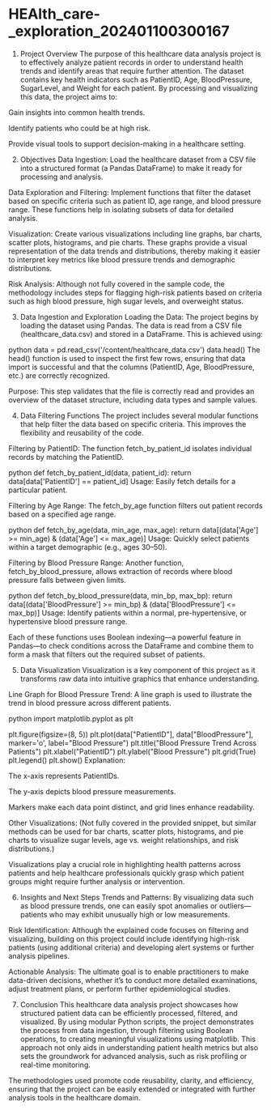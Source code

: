 # HEAlth_care-_exploration_202401100300167
1. Project Overview
The purpose of this healthcare data analysis project is to effectively analyze patient records in order to understand health trends and identify areas that require further attention. The dataset contains key health indicators such as PatientID, Age, BloodPressure, SugarLevel, and Weight for each patient. By processing and visualizing this data, the project aims to:

Gain insights into common health trends.

Identify patients who could be at high risk.

Provide visual tools to support decision-making in a healthcare setting.

2. Objectives
Data Ingestion: Load the healthcare dataset from a CSV file into a structured format (a Pandas DataFrame) to make it ready for processing and analysis.

Data Exploration and Filtering: Implement functions that filter the dataset based on specific criteria such as patient ID, age range, and blood pressure range. These functions help in isolating subsets of data for detailed analysis.

Visualization: Create various visualizations including line graphs, bar charts, scatter plots, histograms, and pie charts. These graphs provide a visual representation of the data trends and distributions, thereby making it easier to interpret key metrics like blood pressure trends and demographic distributions.

Risk Analysis: Although not fully covered in the sample code, the methodology includes steps for flagging high-risk patients based on criteria such as high blood pressure, high sugar levels, and overweight status.

3. Data Ingestion and Exploration
Loading the Data: The project begins by loading the dataset using Pandas. The data is read from a CSV file (healthcare_data.csv) and stored in a DataFrame. This is achieved using:

python
data = pd.read_csv('/content/healthcare_data.csv')
data.head()
The head() function is used to inspect the first few rows, ensuring that data import is successful and that the columns (PatientID, Age, BloodPressure, etc.) are correctly recognized.

Purpose: This step validates that the file is correctly read and provides an overview of the dataset structure, including data types and sample values.

4. Data Filtering Functions
The project includes several modular functions that help filter the data based on specific criteria. This improves the flexibility and reusability of the code.

Filtering by PatientID: The function fetch_by_patient_id isolates individual records by matching the PatientID.

python
def fetch_by_patient_id(data, patient_id):
    return data[data['PatientID'] == patient_id]
Usage: Easily fetch details for a particular patient.

Filtering by Age Range: The fetch_by_age function filters out patient records based on a specified age range.

python
def fetch_by_age(data, min_age, max_age):
    return data[(data['Age'] >= min_age) & (data['Age'] <= max_age)]
Usage: Quickly select patients within a target demographic (e.g., ages 30–50).

Filtering by Blood Pressure Range: Another function, fetch_by_blood_pressure, allows extraction of records where blood pressure falls between given limits.

python
def fetch_by_blood_pressure(data, min_bp, max_bp):
    return data[(data['BloodPressure'] >= min_bp) & (data['BloodPressure'] <= max_bp)]
Usage: Identify patients within a normal, pre-hypertensive, or hypertensive blood pressure range.

Each of these functions uses Boolean indexing—a powerful feature in Pandas—to check conditions across the DataFrame and combine them to form a mask that filters out the required subset of patients.

5. Data Visualization
Visualization is a key component of this project as it transforms raw data into intuitive graphics that enhance understanding.

Line Graph for Blood Pressure Trend: A line graph is used to illustrate the trend in blood pressure across different patients.

python
import matplotlib.pyplot as plt

plt.figure(figsize=(8, 5))
plt.plot(data["PatientID"], data["BloodPressure"], marker='o', label="Blood Pressure")
plt.title("Blood Pressure Trend Across Patients")
plt.xlabel("PatientID")
plt.ylabel("Blood Pressure")
plt.grid(True)
plt.legend()
plt.show()
Explanation:

The x-axis represents PatientIDs.

The y-axis depicts blood pressure measurements.

Markers make each data point distinct, and grid lines enhance readability.

Other Visualizations: (Not fully covered in the provided snippet, but similar methods can be used for bar charts, scatter plots, histograms, and pie charts to visualize sugar levels, age vs. weight relationships, and risk distributions.)

Visualizations play a crucial role in highlighting health patterns across patients and help healthcare professionals quickly grasp which patient groups might require further analysis or intervention.

6. Insights and Next Steps
Trends and Patterns: By visualizing data such as blood pressure trends, one can easily spot anomalies or outliers—patients who may exhibit unusually high or low measurements.

Risk Identification: Although the explained code focuses on filtering and visualizing, building on this project could include identifying high-risk patients (using additional criteria) and developing alert systems or further analysis pipelines.

Actionable Analysis: The ultimate goal is to enable practitioners to make data-driven decisions, whether it’s to conduct more detailed examinations, adjust treatment plans, or perform further epidemiological studies.

7. Conclusion
This healthcare data analysis project showcases how structured patient data can be efficiently processed, filtered, and visualized. By using modular Python scripts, the project demonstrates the process from data ingestion, through filtering using Boolean operations, to creating meaningful visualizations using matplotlib. This approach not only aids in understanding patient health metrics but also sets the groundwork for advanced analysis, such as risk profiling or real-time monitoring.

The methodologies used promote code reusability, clarity, and efficiency, ensuring that the project can be easily extended or integrated with further analysis tools in the healthcare domain.

